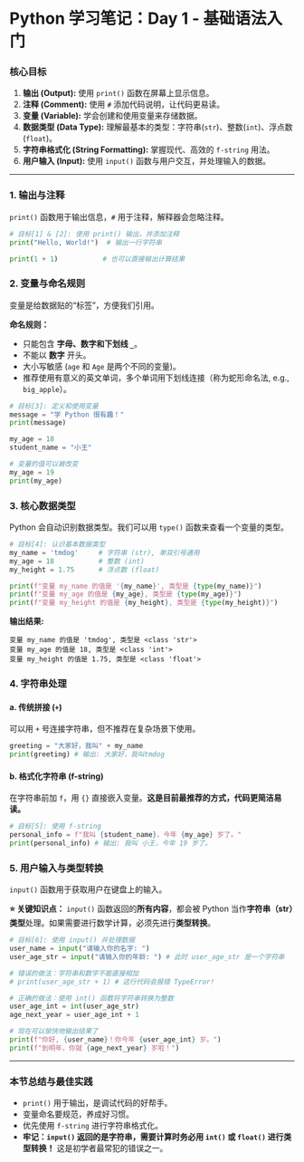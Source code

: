 # Python 学习笔记：Day 1 - 基础语法入门

### 核心目标

1. **输出 (Output):** 使用 `print()` 函数在屏幕上显示信息。
2. **注释 (Comment):** 使用 `#` 添加代码说明，让代码更易读。
3. **变量 (Variable):** 学会创建和使用变量来存储数据。
4. **数据类型 (Data Type):** 理解最基本的类型：字符串(`str`)、整数(`int`)、浮点数(`float`)。
5. **字符串格式化 (String Formatting):** 掌握现代、高效的 `f-string` 用法。
6. **用户输入 (Input):** 使用 `input()` 函数与用户交互，并处理输入的数据。

---

### 1. 输出与注释

`print()` 函数用于输出信息，`#` 用于注释，解释器会忽略注释。

```python
# 目标[1] & [2]: 使用 print() 输出，并添加注释
print("Hello, World!")  # 输出一行字符串

print(1 + 1)           # 也可以直接输出计算结果
```

### 2. 变量与命名规则

变量是给数据贴的“标签”，方便我们引用。

**命名规则：**

* 只能包含 **字母、数字和下划线 `_`**。
* 不能以 **数字** 开头。
* 大小写敏感 (`age` 和 `Age` 是两个不同的变量)。
* 推荐使用有意义的英文单词，多个单词用下划线连接（称为蛇形命名法, e.g., `big_apple`）。

```python
# 目标[3]: 定义和使用变量
message = "学 Python 很有趣！"
print(message)

my_age = 18
student_name = "小王"

# 变量的值可以被改变
my_age = 19 
print(my_age)
```

### 3. 核心数据类型

Python 会自动识别数据类型。我们可以用 `type()` 函数来查看一个变量的类型。

```python
# 目标[4]: 认识基本数据类型
my_name = 'tmdog'     # 字符串 (str), 单双引号通用
my_age = 18           # 整数 (int)
my_height = 1.75      # 浮点数 (float)

print(f"变量 my_name 的值是 '{my_name}', 类型是 {type(my_name)}")
print(f"变量 my_age 的值是 {my_age}, 类型是 {type(my_age)}")
print(f"变量 my_height 的值是 {my_height}, 类型是 {type(my_height)}")
```

**输出结果:**

```
变量 my_name 的值是 'tmdog', 类型是 <class 'str'>
变量 my_age 的值是 18, 类型是 <class 'int'>
变量 my_height 的值是 1.75, 类型是 <class 'float'>
```

### 4. 字符串处理

#### a. 传统拼接 (`+`)

可以用 `+` 号连接字符串，但不推荐在复杂场景下使用。

```python
greeting = "大家好，我叫" + my_name
print(greeting) # 输出: 大家好，我叫tmdog
```

#### b. 格式化字符串 (f-string)

在字符串前加 `f`，用 `{}` 直接嵌入变量。**这是目前最推荐的方式，代码更简洁易读。**

```python
# 目标[5]: 使用 f-string
personal_info = f"我叫 {student_name}，今年 {my_age} 岁了。"
print(personal_info) # 输出: 我叫 小王，今年 19 岁了。
```

### 5. 用户输入与类型转换

`input()` 函数用于获取用户在键盘上的输入。

**⭐ 关键知识点：**
`input()` 函数返回的**所有内容**，都会被 Python 当作**字符串（str）类型**处理。如果需要进行数学计算，必须先进行**类型转换**。

```python
# 目标[6]: 使用 input() 并处理数据
user_name = input("请输入你的名字: ")
user_age_str = input("请输入你的年龄: ") # 此时 user_age_str 是一个字符串

# 错误的做法：字符串和数字不能直接相加
# print(user_age_str + 1) # 这行代码会报错 TypeError!

# 正确的做法：使用 int() 函数将字符串转换为整数
user_age_int = int(user_age_str)
age_next_year = user_age_int + 1

# 现在可以愉快地输出结果了
print(f"你好, {user_name}！你今年 {user_age_int} 岁。")
print(f"到明年，你就 {age_next_year} 岁啦！")
```

---

### 本节总结与最佳实践

* `print()` 用于输出，是调试代码的好帮手。
* 变量命名要规范，养成好习惯。
* 优先使用 `f-string` 进行字符串格式化。
* **牢记：`input()` 返回的是字符串，需要计算时务必用 `int()` 或 `float()` 进行类型转换！** 这是初学者最常犯的错误之一。
